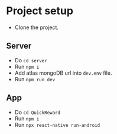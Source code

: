 # Project setup

- Clone the project.

## Server

- Do `cd server`
- Run `npm i`
- Add atlas mongoDB url into `dev.env` file.
- Run `npm run dev`

## App

- Do `cd QuickReward`
- Run `npm i`
- Run `npx react-native run-android`
